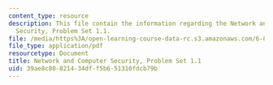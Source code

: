 ```yaml
---
content_type: resource
description: This file contain the information regarding the Network and Computer
  Security, Problem Set 1.1.
file: /media/https%3A/open-learning-course-data-rc.s3.amazonaws.com/6-857-network-and-computer-security-spring-2014/39ae8c80821434dff5b651310fdcb79b_MIT6_857S14_1.1.pdf
file_type: application/pdf
resourcetype: Document
title: Network and Computer Security, Problem Set 1.1
uid: 39ae8c80-8214-34df-f5b6-51310fdcb79b
---
```

